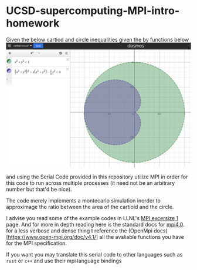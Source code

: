 # UCSD-supercomputing-MPI-intro-homework

Given the below cartiod and circle inequalities given the by functions below
![Cartioid](https://github.com/Kwaitv/UCSD-supercomputing-MPI-intro-homework/blob/main/cartiod.jpg)

and using the Serial Code provided in this repository utilize MPI in order for this code to run across multiple processes (it need not be an arbitrary number but that'd be nice).

The code merely implements a montecarlo simulation inorder to approximage the ratio between the area of the cartioid and the circle.

I advise you read some of the example codes in LLNL's [MPI excersize 1](https://hpc-tutorials.llnl.gov/mpi/exercise_1/) page. And for more in depth reading here is the standard docs for [mpi4.0](https://www.mpi-forum.org/docs/mpi-4.0/mpi40-report.pdf). for a less verbose and dense thing t reference the (OpenMpi docs)[https://www.open-mpi.org/doc/v4.1/] all the avaliable functions you have for the MPI specification.

If you want you may translate this serial code to other languages such as `rust` or `c++` and use their mpi language bindings